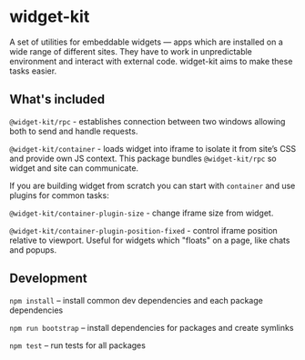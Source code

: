 # widget-kit

A set of utilities for embeddable widgets — apps which are installed on a wide range of different sites. They have to work in unpredictable environment and interact with external code. widget-kit aims to make these tasks easier.

## What's included

`@widget-kit/rpc` - establishes connection between two windows allowing both to send and handle requests.

`@widget-kit/container` - loads widget into iframe to isolate it from site’s CSS and provide own JS context. This package bundles `@widget-kit/rpc` so widget and site can communicate.

If you are building widget from scratch you can start with `container` and use plugins for common tasks:

`@widget-kit/container-plugin-size` - change iframe size from widget.

`@widget-kit/container-plugin-position-fixed` - control iframe position relative to viewport. Useful for widgets which "floats" on a page, like chats and popups.

## Development

`npm install` – install common dev dependencies and each package dependencies

`npm run bootstrap` – install dependencies for packages and create symlinks

`npm test` – run tests for all packages
